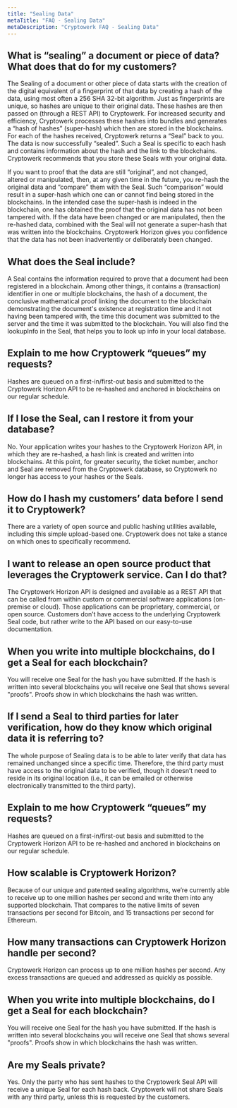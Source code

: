 ```yaml
---
title: "Sealing Data"
metaTitle: "FAQ - Sealing Data"
metaDescription: "Cryptowerk FAQ - Sealing Data"
---
```

## What is “sealing” a document or piece of data?  What does that do for my customers?
The Sealing of a document or other piece of data starts with the creation of the digital equivalent of a fingerprint of that data by creating a hash of the data, using most often a 256 SHA 32-bit algorithm. Just as fingerprints are unique, so hashes are unique to their original data. These hashes are then passed on (through a REST API) to Cryptowerk. For increased security and efficiency, Cryptowerk processes these hashes into bundles and generates a “hash of hashes” (super-hash) which then are stored in the blockchains. For each of the hashes received, Cryptowerk returns a “Seal” back to you. The data is now successfully “sealed”. Such a Seal is specific to each hash and contains information about the hash and the link to the blockchains. Cryptowerk recommends that you store these Seals with your original data.

If you want to proof that the data are still “original”, and not changed, altered or manipulated, then, at any given time in the future, you re-hash the original data and “compare” them with the Seal. Such “comparison” would result in a super-hash which one can or cannot find being stored in the blockchains. In the intended case the super-hash is indeed in the blockchain, one has obtained the proof that the original data has not been tampered with. If the data have been changed or are manipulated, then the re-hashed data, combined with the Seal will not generate a super-hash that was written into the blockchains. Cryptowerk Horizon gives you confidence that the data has not been inadvertently or deliberately been changed.

## What does the Seal include?
A Seal contains the information required to prove that a document had been registered in a blockchain. Among other things, it contains a (transaction) identifier in one or multiple blockchains, the hash of a document, the conclusive mathematical proof linking the document to the blockchain demonstrating the document's existence at registration time and it not having been tampered with, the time this document was submitted to the server and the time it was submitted to the blockchain. You will also find the lookupInfo in the Seal, that helps you to look up info in your local database.

## Explain to me how Cryptowerk “queues” my requests?
Hashes are queued on a first-in/first-out basis and submitted to the Cryptowerk Horizon API to be re-hashed and anchored in blockchains on our regular schedule.

## If I lose the Seal, can I restore it from your database?
No. Your application writes your hashes to the Cryptowerk Horizon API, in which they are re-hashed, a hash link is created and written into blockchains. At this point, for greater security, the ticket number, anchor and Seal are removed from the Cryptowerk database, so Cryptowerk no longer has access to your hashes or the Seals.

## How do I hash my customers’ data before I send it to Cryptowerk?
There are a variety of open source and public hashing utilities available, including this simple upload-based one. Cryptowerk does not take a stance on which ones to specifically recommend.

## I want to release an open source product that leverages the Cryptowerk service. Can I do that?
The Cryptowerk Horizon API is designed and available as a REST API that can be called from within custom or commercial software applications (on-premise or cloud). Those applications can be proprietary, commercial, or open source. Customers don’t have access to the underlying Cryptowerk Seal code, but rather write to the API based on our easy-to-use documentation.

## When you write into multiple blockchains, do I get a Seal for each blockchain?
You will receive one Seal for the hash you have submitted. If the hash is written into several blockchains you will receive one Seal that shows several "proofs". Proofs show in which blockchains the hash was written.

## If I send a Seal to third parties for later verification, how do they know which original data it is referring to?
The whole purpose of Sealing data is to be able to later verify that data has remained unchanged since a specific time. Therefore, the third party must have access to the original data to be verified, though it doesn’t need to reside in its original location (i.e., it can be emailed or otherwise electronically transmitted to the third party).

## Explain to me how Cryptowerk “queues” my requests?
Hashes are queued on a first-in/first-out basis and submitted to the Cryptowerk Horizon API to be re-hashed and anchored in blockchains on our regular schedule.

## How scalable is Cryptowerk Horizon?
Because of our unique and patented sealing algorithms, we’re currently able to receive up to one million hashes per second and write them into any supported blockchain. That compares to the native limits of seven transactions per second for Bitcoin, and 15 transactions per second for Ethereum.

## How many transactions can Cryptowerk Horizon handle per second?
Cryptowerk Horizon can process up to one million hashes per second. Any excess transactions are queued and addressed as quickly as possible.

## When you write into multiple blockchains, do I get a Seal for each blockchain?
You will receive one Seal for the hash you have submitted. If the hash is written into several blockchains you will receive one Seal that shows several "proofs". Proofs show in which blockchains the hash was written.

## Are my Seals private?
Yes. Only the party who has sent hashes to the Cryptowerk Seal API will receive a unique Seal for each hash back. Cryptowerk will not share Seals with any third party, unless this is requested by the customers.
